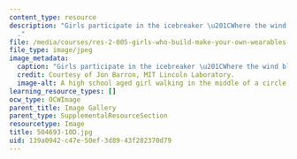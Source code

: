 ```yaml
---
content_type: resource
description: "Girls participate in the icebreaker \u201CWhere the wind blows\u201D\
  ."
file: /media/courses/res-2-005-girls-who-build-make-your-own-wearables-workshop-spring-2015/139a0942c47e50ef3d8943f282370d79_504693-10D.jpg
file_type: image/jpeg
image_metadata:
  caption: "Girls participate in the icebreaker \u201CWhere the wind blows\u201D."
  credit: Courtesy of Jon Barron, MIT Lincoln Laboratory.
  image-alt: A high school aged girl walking in the middle of a circle of girls.
learning_resource_types: []
ocw_type: OCWImage
parent_title: Image Gallery
parent_type: SupplementalResourceSection
resourcetype: Image
title: 504693-10D.jpg
uid: 139a0942-c47e-50ef-3d89-43f282370d79
---
```

